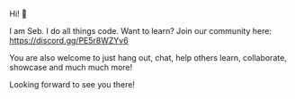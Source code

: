 Hi! 👋

I am Seb. I do all things code.
Want to learn? Join our community here: https://discord.gg/PE5r8WZYv6

You are also welcome to just hang out, chat, help others learn, collaborate, showcase and much much more!

Looking forward to see you there!
